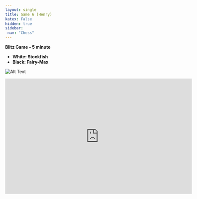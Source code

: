 ```yaml
---
layout: single
title: Game 6 (Henry)
katex: False
hidden: true
sidebar:
 nav: "Chess"
---
```

**Blitz Game - 5 minute**

 - **White: Stockfish**
 - **Black: Fairy-Max**

![Alt Text](https://images.chesscomfiles.com/uploads/game-gifs/90px/sky/bases/0/cc/0/0/bUNaUmxCWUlCSTdHYnNSSWd2NVFmSDZaZWc4NmRtM05zSjc4SFFYUUp1MEt1QUdZY2wxVGxHWTV2Rj9WZmRaRW52RVNGTFNMQ0w1WGR0Mk1hZFgyQVI5UnRSSUFtQTIwQVE2NVJaMElRSVdPSVk1NFlY.gif)

<iframe width=600 height=371 src="https://lichess.org/study/embed/VODYlYmq/EnVLy6qN#46" frameborder=0></iframe>